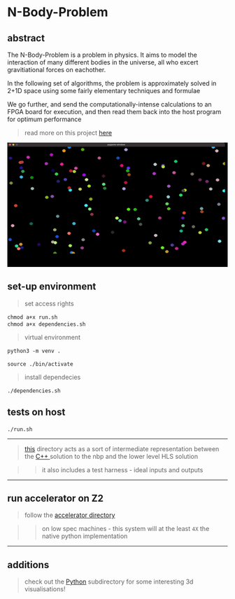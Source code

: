# N-Body-Problem

## abstract

The N-Body-Problem is a problem in physics. It aims to model the interaction of many different bodies in the universe, all who excert gravitiational forces on eachother.

In the following set of algorithms, the problem is approximately solved in 2+1D space using some fairly elementary techniques and formulae

We go further, and send the computationally-intense calculations to an FPGA board for execution, and then read them back into the host program for optimum performance

> read more on this project [here](https://tome.app/metagrok/optimisation-pynq-z2-clflkensa05ace840x533ue4j)

![Alt Text](./nbp.gif)

## set-up environment

> set access rights

```
chmod a+x run.sh
chmod a+x dependencies.sh
```

> virtual environment

```
python3 -m venv .
```

```
source ./bin/activate
```

> install dependecies 

```
./dependencies.sh
```

## tests on host

```
./run.sh
```

----

> [this](./IR/) directory acts as a sort of intermediate representation between the [C++ ](./C++/) solution to the nbp and the lower level HLS solution

> > it also includes a test harness - ideal inputs and outputs

----

## run accelerator on Z2

> follow the [accelerator directory](./Accelerator/)

> > on low spec machines - this system will at the least `4X` the native python implementation

----

## additions

> check out the [Python](./Python/) subdirectory for some interesting 3d visualisations!